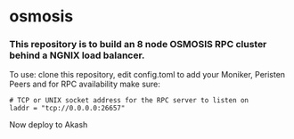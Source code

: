 # osmosis

### This repository is to build an 8 node OSMOSIS RPC cluster behind a NGNIX load balancer.

To use: clone this repository, edit config.toml to add your Moniker, Peristen Peers and for RPC availability make sure:
```  
# TCP or UNIX socket address for the RPC server to listen on  
laddr = "tcp://0.0.0.0:26657"  
```  

Now deploy to Akash
